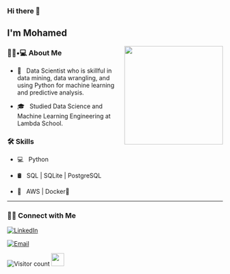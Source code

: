 ### Hi there 👋<h2> I'm Mohamed</h2>

<img align='right' src="https://media.giphy.com/media/M9gbBd9nbDrOTu1Mqx/giphy.gif" width="230">

<h3> 👨🏻•💻 About Me </h3>


- 🤔 &nbsp; Data Scientist who is skillful in data mining, data wrangling, and using Python for machine learning and predictive analysis.

- 🎓 &nbsp; Studied Data Science and Machine Learning Engineering at Lambda School.



<h3>🛠 Skills</h3>


- 💻 &nbsp; Python 

- 🛢 &nbsp; SQL | SQLite | PostgreSQL

- 🔧 &nbsp; AWS | Docker🐳 

<hr>

<h3> 🤝🏻 Connect with Me </h3>

<p align="center">

<a href="https://www.linkedin.com/in/mohamed-ed/"><img alt="LinkedIn" src="https://img.shields.io/badge/LinkedIn-Mohamed%20Ed-blue?style=flat-square&logo=linkedin"></a>

<a href="mailto:edamer.mo@gmail.com"><img alt="Email" src="https://img.shields.io/badge/Email-edamer.mo@gmail.com-blue?style=flat-square&logo=gmail"></a>

</p>




![Visitor count](https://visitor-badge.laobi.icu/badge?page_id=shivam0110.shivam0110)   <img src="https://media.giphy.com/media/dxn6fRlTIShoeBr69N/giphy.gif" width="30">

